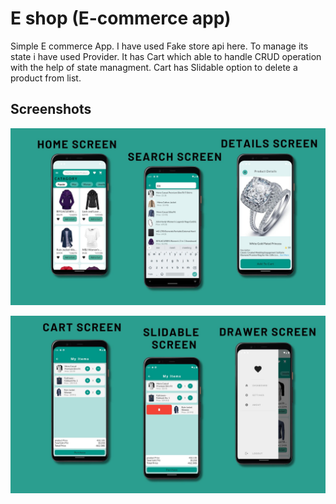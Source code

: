 
# E shop (E-commerce app)

Simple E commerce App.
I have used Fake store api here.
To manage its state i have used Provider.
It has Cart which able to handle CRUD operation with the help of state managment.
Cart has Slidable option to delete a product from list.


## Screenshots

![App Screenshot](https://github.com/HH-Tushar/E-shop/blob/main/snaps/e%20shop%20snap1.jpg?raw=true)

![App Screenshot](https://github.com/HH-Tushar/E-shop/blob/main/snaps/e%20shop%20snap2.jpg?raw=true)

